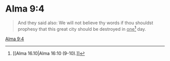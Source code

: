 # Alma 9:4

> And they said also: We will not believe thy words if thou shouldst prophesy that this great city should be destroyed in <u>one</u>[^a] day.

[Alma 9:4](https://www.churchofjesuschrist.org/study/scriptures/bofm/alma/9?lang=eng&id=p4#p4)


[^a]: [[Alma 16.10|Alma 16:10 (9-10).]]

